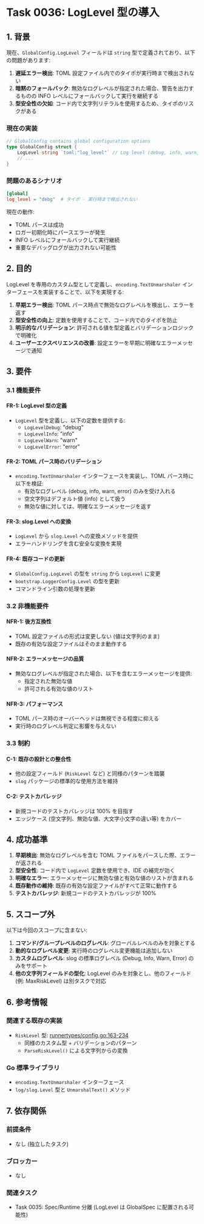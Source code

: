 # Task 0036: LogLevel 型の導入

## 1. 背景

現在、`GlobalConfig.LogLevel` フィールドは `string` 型で定義されており、以下の問題があります:

1. **遅延エラー検出**: TOML 設定ファイル内でのタイポが実行時まで検出されない
2. **暗黙のフォールバック**: 無効なログレベルが指定された場合、警告を出力するものの INFO レベルにフォールバックして実行を継続する
3. **型安全性の欠如**: コード内で文字列リテラルを使用するため、タイポのリスクがある

### 現在の実装

```go
// GlobalConfig contains global configuration options
type GlobalConfig struct {
    LogLevel string `toml:"log_level"` // Log level (debug, info, warn, error)
    // ...
}
```

### 問題のあるシナリオ

```toml
[global]
log_level = "debg"  # タイポ - 実行時まで検出されない
```

現在の動作:
- TOML パースは成功
- ロガー初期化時にパースエラーが発生
- INFO レベルにフォールバックして実行継続
- 重要なデバッグログが出力されない可能性

## 2. 目的

LogLevel を専用のカスタム型として定義し、`encoding.TextUnmarshaler` インターフェースを実装することで、以下を実現する:

1. **早期エラー検出**: TOML パース時点で無効なログレベルを検出し、エラーを返す
2. **型安全性の向上**: 定数を使用することで、コード内でのタイポを防止
3. **明示的なバリデーション**: 許可される値を型定義とバリデーションロジックで明確化
4. **ユーザーエクスペリエンスの改善**: 設定エラーを早期に明確なエラーメッセージで通知

## 3. 要件

### 3.1 機能要件

#### FR-1: LogLevel 型の定義
- `LogLevel` 型を定義し、以下の定数を提供する:
  - `LogLevelDebug`: "debug"
  - `LogLevelInfo`: "info"
  - `LogLevelWarn`: "warn"
  - `LogLevelError`: "error"

#### FR-2: TOML パース時のバリデーション
- `encoding.TextUnmarshaler` インターフェースを実装し、TOML パース時に以下を検証:
  - 有効なログレベル (debug, info, warn, error) のみを受け入れる
  - 空文字列はデフォルト値 (info) として扱う
  - 無効な値に対しては、明確なエラーメッセージを返す

#### FR-3: slog.Level への変換
- `LogLevel` から `slog.Level` への変換メソッドを提供
- エラーハンドリングを含む安全な変換を実現

#### FR-4: 既存コードの更新
- `GlobalConfig.LogLevel` の型を `string` から `LogLevel` に変更
- `bootstrap.LoggerConfig.Level` の型を更新
- コマンドライン引数の処理を更新

### 3.2 非機能要件

#### NFR-1: 後方互換性
- TOML 設定ファイルの形式は変更しない (値は文字列のまま)
- 既存の有効な設定ファイルはそのまま動作する

#### NFR-2: エラーメッセージの品質
- 無効なログレベルが指定された場合、以下を含むエラーメッセージを提供:
  - 指定された無効な値
  - 許可される有効な値のリスト

#### NFR-3: パフォーマンス
- TOML パース時のオーバーヘッドは無視できる程度に抑える
- 実行時のログレベル判定に影響を与えない

### 3.3 制約

#### C-1: 既存の設計との整合性
- 他の設定フィールド (`RiskLevel` など) と同様のパターンを踏襲
- `slog` パッケージの標準的な使用方法を維持

#### C-2: テストカバレッジ
- 新規コードのテストカバレッジは 100% を目指す
- エッジケース (空文字列、無効な値、大文字小文字の違い等) をカバー

## 4. 成功基準

1. **早期検出**: 無効なログレベルを含む TOML ファイルをパースした際、エラーが返される
2. **型安全性**: コード内で `LogLevel` 定数を使用でき、IDE の補完が効く
3. **明確なエラー**: エラーメッセージに無効な値と有効な値のリストが含まれる
4. **既存動作の維持**: 既存の有効な設定ファイルがすべて正常に動作する
5. **テストカバレッジ**: 新規コードのテストカバレッジが 100%

## 5. スコープ外

以下は今回のスコープに含まない:

1. **コマンド/グループレベルのログレベル**: グローバルレベルのみを対象とする
2. **動的なログレベル変更**: 実行時のログレベル変更機能は追加しない
3. **カスタムログレベル**: slog の標準ログレベル (Debug, Info, Warn, Error) のみをサポート
4. **他の文字列フィールドの型化**: LogLevel のみを対象とし、他のフィールド (例: MaxRiskLevel) は別タスクで対応

## 6. 参考情報

### 関連する既存の実装

- `RiskLevel` 型: [runnertypes/config.go:163-234](../../internal/runner/runnertypes/config.go#L163-L234)
  - 同様のカスタム型 + バリデーションのパターン
  - `ParseRiskLevel()` による文字列からの変換

### Go 標準ライブラリ

- `encoding.TextUnmarshaler` インターフェース
- `log/slog.Level` 型と `UnmarshalText()` メソッド

## 7. 依存関係

### 前提条件
- なし (独立したタスク)

### ブロッカー
- なし

### 関連タスク
- Task 0035: Spec/Runtime 分離 (LogLevel は GlobalSpec に配置される可能性)
